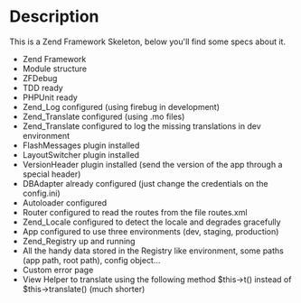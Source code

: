 Description
===========

This is a Zend Framework Skeleton, below you'll find some specs about it.

* Zend Framework
* Module structure
* ZFDebug
* TDD ready
* PHPUnit ready
* Zend_Log configured (using firebug in development)
* Zend_Translate configured (using .mo files)
* Zend_Translate configured to log the missing translations in dev environment
* FlashMessages plugin installed
* LayoutSwitcher plugin installed
* VersionHeader plugin installed (send the version of the app through a special header)
* DBAdapter already configured (just change the credentials on the config.ini)
* Autoloader configured
* Router configured to read the routes from the file routes.xml
* Zend_Locale configured to detect the locale and degrades gracefully
* App configured to use three environments (dev, staging, production)
* Zend_Registry up and running
* All the handy data stored in the Registry like environment, some paths (app path, root path), config object...
* Custom error page
* View Helper to translate using the following method $this->t() instead of $this->translate() (much shorter)
